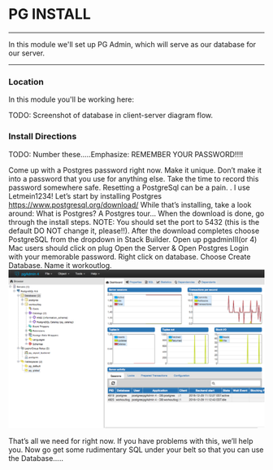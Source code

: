 # PG INSTALL
---

In this module we'll set up PG Admin, which will serve as our database for our server.

<hr />

### Location
In this module you'll be working here:

TODO: Screenshot of database in client-server diagram flow.


### Install Directions

TODO: Number these.....Emphasize: REMEMBER YOUR PASSWORD!!!!


Come up with a Postgres password right now. Make it unique. Don’t make it into a password that you use for anything else. Take the time to record this password somewhere safe. Resetting a PostgreSql can be a pain. . I use Letmein1234! 
Let’s start by installing Postgres https://www.postgresql.org/download/
While that’s installing, take a look around: What is Postgres? A Postgres tour…
When the download is done, go through the install steps. NOTE: You should set the port to 5432 (this is the default DO NOT change it, please!!).
After the download completes choose PostgreSQL from the dropdown in Stack Builder.
Open up pgadminIII(or 4)
Mac users should click on plug
Open the Server & Open Postgres
Login with your memorable password.
Right click on database.
Choose Create Database.
Name it workoutlog.
![screenshot](assets/02-workoutlog-db.png) 

That’s all we need for right now.
If you have problems with this, we’ll help you.
Now go get some rudimentary SQL under your belt so that you can use the Database.....





